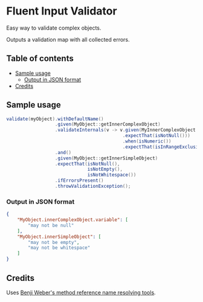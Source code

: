 # Fluent Input Validator

Easy way to validate complex objects.

Outputs a validation map with all collected errors.

## Table of contents

* [Sample usage](#sample-usage)
  * [Output in JSON format](#output-in-json-format)
* [Credits](#credits)

## Sample usage

```java
validate(myObject).withDefaultName()
                  .given(MyObject::getInnerComplexObject)
                  .validateInternals(v -> v.given(MyInnerComplexObject::getVariable)
                                           .expectThat(isNotNull()))
                                           .when(isNumeric())
                                           .expectThat(isInRangeExclusive(2, 7))
                  .and()
                  .given(MyObject::getInnerSimpleObject)
                  .expectThat(isNotNull(),
                              isNotEmpty(),
                              isNotWhitespace())
                  .ifErrorsPresent()
                  .throwValidationException();
```

### Output in JSON format

```json
{
    "MyObject.innerComplexObject.variable": [
        "may not be null"
    ],
    "MyObject.innerSimpleObject": [
        "may not be empty",
        "may not be whitespace"
    ]
}
```

## Credits

Uses [Benji Weber's method reference name resolving tools][].

[Benji Weber's method reference name resolving tools]: https://github.com/benjiman/benjiql/tree/master/src/main/java/uk/co/benjiweber/benjiql/mocking
